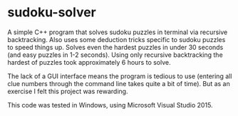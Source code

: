 # sudoku-solver
A simple C++ program that solves sudoku puzzles in terminal via recursive backtracking. Also uses some deduction tricks specific to sudoku puzzles to speed things up. Solves even the hardest puzzles in under 30 seconds (and easy puzzles in 1-2 seconds). Using only recursive backtracking the hardest of puzzles took approximately 6 hours to solve.

The lack of a GUI interface means the program is tedious to use (entering all clue numbers through the command line takes quite a bit of time). But as an exercise I felt this project was rewarding.

This code was tested in Windows, using Microsoft Visual Studio 2015.
